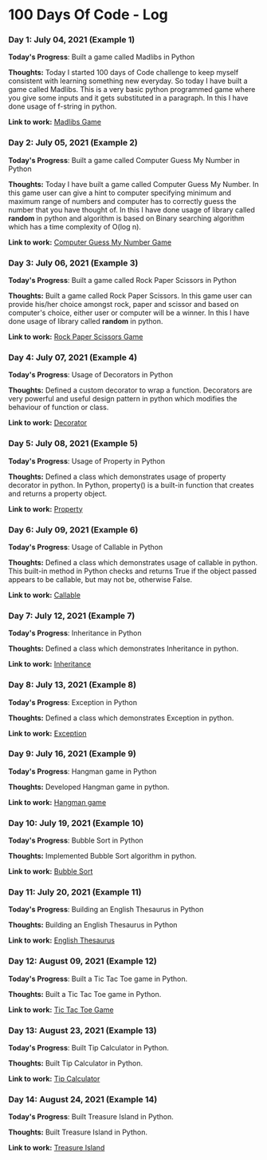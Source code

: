 # 100 Days Of Code - Log

### Day 1: July 04, 2021 (Example 1)

**Today's Progress**: Built a game called Madlibs in Python

**Thoughts:** Today I started 100 days of Code challenge to keep myself consistent with learning something new everyday. So today I have built a game called Madlibs. This is a very basic python programmed game where you give some inputs and it gets substituted in a paragraph. In this I have done usage of f-string in python.

**Link to work:** [Madlibs Game](https://github.com/snehapatil1/madlibs-game)

### Day 2: July 05, 2021 (Example 2)

**Today's Progress**: Built a game called Computer Guess My Number in Python

**Thoughts:** Today I have built a game called Computer Guess My Number. In this game user can give a hint to computer specifying minimum and maximum range of numbers and computer has to correctly guess the number that you have thought of. In this I have done usage of library called **random** in python and algorithm is based on Binary searching algorithm which has a time complexity of O(log n).

**Link to work:** [Computer Guess My Number Game](https://github.com/snehapatil1/computer-guess-my-number)

### Day 3: July 06, 2021 (Example 3)

**Today's Progress**: Built a game called Rock Paper Scissors in Python

**Thoughts:** Built a game called Rock Paper Scissors. In this game user can provide his/her choice amongst rock, paper and scissor and based on computer's choice, either user or computer will be a winner. In this I have done usage of library called **random** in python.

**Link to work:** [Rock Paper Scissors Game](https://github.com/snehapatil1/rock-paper-scissors-game)

### Day 4: July 07, 2021 (Example 4)

**Today's Progress**: Usage of Decorators in Python

**Thoughts:** Defined a custom decorator to wrap a function. Decorators are very powerful and useful design pattern in python which modifies the behaviour of function or class.

**Link to work:** [Decorator](https://github.com/snehapatil1/python-snippets/blob/master/decorator.py)

### Day 5: July 08, 2021 (Example 5)

**Today's Progress**: Usage of Property in Python

**Thoughts:** Defined a class which demonstrates usage of property decorator in python. In Python, property() is a built-in function that creates and returns a property object.

**Link to work:** [Property](https://github.com/snehapatil1/python-snippets/blob/master/property.py)

### Day 6: July 09, 2021 (Example 6)

**Today's Progress**: Usage of Callable in Python

**Thoughts:** Defined a class which demonstrates usage of callable in python. This built-in method in Python checks and returns True if the object passed appears to be callable, but may not be, otherwise False.

**Link to work:** [Callable](https://github.com/snehapatil1/python-snippets/blob/master/callable.py)

### Day 7: July 12, 2021 (Example 7)

**Today's Progress**: Inheritance in Python

**Thoughts:** Defined a class which demonstrates Inheritance in python.

**Link to work:** [Inheritance](https://github.com/snehapatil1/python-snippets/blob/master/inheritance.py)

### Day 8: July 13, 2021 (Example 8)

**Today's Progress**: Exception in Python

**Thoughts:** Defined a class which demonstrates Exception in python.

**Link to work:** [Exception](https://github.com/snehapatil1/python-snippets/blob/master/exception.py)

### Day 9: July 16, 2021 (Example 9)

**Today's Progress**: Hangman game in Python

**Thoughts:** Developed Hangman game in python.

**Link to work:** [Hangman game](https://github.com/snehapatil1/hangman-game)

### Day 10: July 19, 2021 (Example 10)

**Today's Progress**: Bubble Sort in Python

**Thoughts:** Implemented Bubble Sort algorithm in python.

**Link to work:** [Bubble Sort](https://github.com/snehapatil1/python-snippets/blob/master/bubble_sort.py)

### Day 11: July 20, 2021 (Example 11)

**Today's Progress**: Building an English Thesaurus in Python

**Thoughts:** Building an English Thesaurus in Python

**Link to work:** [English Thesaurus](https://github.com/snehapatil1/english-thesaurus)

### Day 12: August 09, 2021 (Example 12)

**Today's Progress**: Built a Tic Tac Toe game in Python.

**Thoughts:** Built a Tic Tac Toe game in Python.

**Link to work:** [Tic Tac Toe Game](https://github.com/snehapatil1/tic-tac-toe-game.git)

### Day 13: August 23, 2021 (Example 13)

**Today's Progress**: Built Tip Calculator in Python.

**Thoughts:** Built Tip Calculator in Python.

**Link to work:** [Tip Calculator](https://github.com/snehapatil1/100-days-of-code/blob/master/Code%20Files/tip_calculator.py)

### Day 14: August 24, 2021 (Example 14)

**Today's Progress**: Built Treasure Island in Python.

**Thoughts:** Built Treasure Island in Python.

**Link to work:** [Treasure Island](https://github.com/snehapatil1/treasure-island)